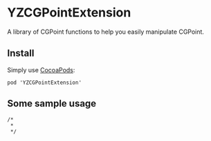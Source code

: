 YZCGPointExtension
==================

A library of CGPoint functions to help you easily manipulate CGPoint.

## Install
Simply use [CocoaPods](http://cocoapods.org/):

`pod 'YZCGPointExtension'`

## Some sample usage

```objc
/*
 *
 */
```